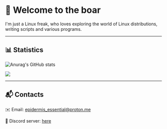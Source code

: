 # 🐗 Welcome to the boar 

I'm just a Linux freak, who loves exploring the world of Linux distributions, writing scripts and various programs.

---

## 📊 Statistics

![Anurag's GitHub stats](https://github-readme-stats.vercel.app/api?username=kabanbtw&show_icons=true&theme=transparent)

![](https://komarev.com/ghpvc/?username=kabanbtw&style=for-the-badge)

---

## 📬 Contacts

✉️ Email: epidermis_essential@proton.me

💬 Discord server: [here](https://discord.gg/2bFvWXRS6u)


